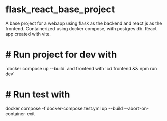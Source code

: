 # flask_react_base_project
A base project for a webapp using flask as the backend and react js as the frontend. Containerized using docker compose, with postgres db. 
React app created with vite. 


# # Run project for dev with
´docker compose up --build´
and frontend with 
´cd frontend && npm run dev´

# # Run test with
docker compose -f docker-compose.test.yml up --build --abort-on-container-exit